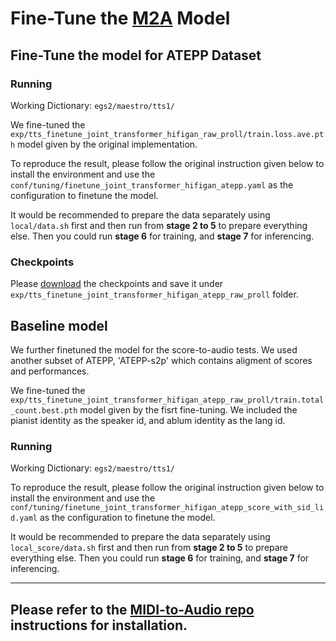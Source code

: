 
# Fine-Tune the [M2A](https://github.com/nii-yamagishilab/midi-to-audio/tree/main) Model

## Fine-Tune the model for ATEPP Dataset

### Running

Working Dictionary: `egs2/maestro/tts1/`

We fine-tuned the `exp/tts_finetune_joint_transformer_hifigan_raw_proll/train.loss.ave.pth` model given by the original implementation.

To reproduce the result, please follow the original instruction given below to install the environment and use the 
`conf/tuning/finetune_joint_transformer_hifigan_atepp.yaml` as the configuration to finetune the model.

It would be recommended to prepare the data separately using `local/data.sh` first and then run from **stage 2 to 5** to prepare everything else. Then you could run **stage 6** for training, and **stage 7** for inferencing.

### Checkpoints
Please [download]() the checkpoints and save it under `exp/tts_finetune_joint_transformer_hifigan_atepp_raw_proll` folder.

## Baseline model
We further finetuned the model for the score-to-audio tests. We used another subset of ATEPP, 'ATEPP-s2p' which contains aligment of scores and performances. 

We fine-tuned the `exp/tts_finetune_joint_transformer_hifigan_atepp_raw_proll/train.total_count.best.pth` model given by the fisrt fine-tuning. We included the pianist identity as the speaker id, and ablum identity as the lang id.

### Running

Working Dictionary: `egs2/maestro/tts1/`

To reproduce the result, please follow the original instruction given below to install the environment and use the 
`conf/tuning/finetune_joint_transformer_hifigan_atepp_score_with_sid_lid.yaml` as the configuration to finetune the model.

It would be recommended to prepare the data separately using `local_score/data.sh` first and then run from **stage 2 to 5** to prepare everything else. Then you could run **stage 6** for training, and **stage 7** for inferencing.

------------------------------------
Please refer to the [MIDI-to-Audio repo](https://github.com/nii-yamagishilab/midi-to-audio/tree/main) instructions for installation.
------------------------------------
